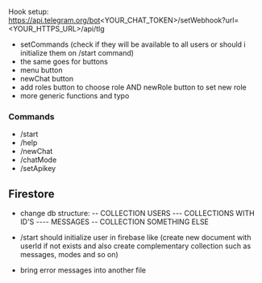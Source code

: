 Hook setup: https://api.telegram.org/bot<YOUR_CHAT_TOKEN>/setWebhook?url=<YOUR_HTTPS_URL>/api/tlg

- setCommands (check if they will be available to all users or should i initialize them on /start command)
- the same goes for buttons
- menu button
- newChat button
- add roles button to choose role AND newRole button to set new role
- more generic functions and typo

### Commands

- /start
- /help
- /newChat
- /chatMode
- /setApikey

## Firestore

- change db structure:
  -- COLLECTION USERS
  --- COLLECTIONS WITH ID'S
  ---- MESSAGES
  -- COLLECTION SOMETHING ELSE

- /start should initialize user in firebase like (create new document with userId if not exists and also create complementary collection such as messages, modes and so on)

- bring error messages into another file
